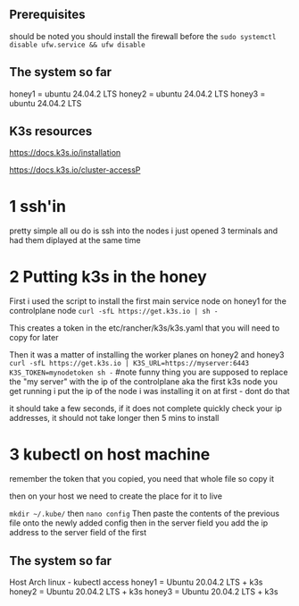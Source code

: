 

## Prerequisites
should be noted you should install the firewall before the 
`sudo systemctl disable ufw.service && ufw disable`

## The system so far

honey1 = ubuntu 24.04.2 LTS
honey2 = ubuntu 24.04.2 LTS
honey3 = ubuntu 24.04.2 LTS

## K3s resources
https://docs.k3s.io/installation

https://docs.k3s.io/cluster-accessP

# 1 ssh'in 
pretty simple all ou do is ssh into the nodes i just opened 3 terminals and had them diplayed at the same time


# 2 Putting k3s in the honey 

First i used the script to install the first main service node on honey1 for the controlplane node
 `curl -sfL https://get.k3s.io | sh -`

This creates a token in the etc/rancher/k3s/k3s.yaml that you will need to copy for later 

Then it was a matter of installing the worker planes on honey2 and honey3 
`curl -sfL https://get.k3s.io | K3S_URL=https://myserver:6443 K3S_TOKEN=mynodetoken sh -`
#note funny thing you are supposed to replace the "my server" with the ip of the controlplane aka the first k3s node you get running i put the ip of the node i was installing it on at first - dont do that

it should take a few seconds, if it does not complete quickly check your ip addresses, it should not take longer then 5 mins to install

# 3 kubectl on host machine 
remember the token that you copied, you need that whole file so copy it 

then on your host we need to create the place for it to live

`mkdir ~/.kube/` then `nano config`
Then paste the contents of the previous file onto the newly added config then in the server field you add the ip address to the server field of the first   


## The system so far
Host Arch linux - kubectl access
honey1 = Ubuntu 20.04.2 LTS + k3s 
honey2 = Ubuntu 20.04.2 LTS + k3s
honey3 = Ubuntu 20.04.2 LTS + k3s 


